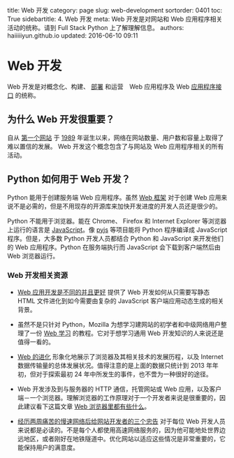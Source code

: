 title: Web 开发
category: page
slug: web-development
sortorder: 0401
toc: True
sidebartitle: 4. Web 开发
meta: Web 开发是对网站和 Web 应用程序相关活动的统称。请到 Full Stack Python 上了解理解信息。
authors: haiiiiiyun.github.io
updated: 2016-06-10 09:11

# Web 开发
Web 开发是对概念化、构建、 [部署](/deployment.html) 和运营　Web 应用程序及 Web [应用程序接口](/application-programming-interfaces.html) 的统称。

## 为什么 Web 开发很重要？
自从 [第一个网站](http://info.cern.ch/hypertext/WWW/TheProject.html) 于 [1989](http://home.cern/topics/birth-web) 年诞生以来，网络在网站数量、用户数和容量上取得了难以置信的发展。 Web 开发这个概念包含了与网站及 Web 应用程序相关的所有活动。

## Python 如何用于 Web 开发？
Python 能用于创建服务端 Web 应用程序。虽然 [Web 框架](/web-frameworks.html) 对于创建 Web 应用来说不是必需的，但是不用现存的开源库来加快开发进度的开发人员还是很少的。

Python 不能用于浏览器。能在 Chrome、 Firefox 和 Internet Explorer 等浏览器上运行的语言是 [JavaScript](/javascript.html)。像 [pyjs](http://pyjs.org/) 等项目能将 Python 程序编译成 JavaScript 程序。但是，大多数 Python 开发人员都结合 Python 和 JavaScript 来开发他们的 Web 应用程序。Python 在服务端执行而 JavaScript 会下载到客户端然后由 Web 浏览器运行。 

### Web 开发相关资源
* [Web 应用开发是不同的并且更好](http://radar.oreilly.com/2014/01/web-application-development-is-different-and-better.html) 提供了 Web 开发如何从只需要写静态 HTML 文件进化到如今需要由复杂的 JavaScript 客户端应用动态生成的相关背景。

* 虽然不是只针对 Python，Mozilla 为想学习建网站的初学者和中级网络用户整理了一份 [Web 学习](https://developer.mozilla.org/en-US/Learn) 的教程。它对于想学习通用 Web 开发知识的人来说还是值得一看的。

* [Web 的进化](http://www.evolutionoftheweb.com/) 形象化地展示了浏览器及其相关技术的发展历程，以及 Internet 数据传输量的总体发展状况。值得注意的是上面的数据只统计到 2013 年年初，但对于探索最初 24 年中所发生的事件，也不啻为一种很好的途径。

* Web 开发涉及到与服务器的 HTTP 通信，托管网站或 Web 应用，以及客户端－一个浏览器。理解浏览器的工作原理对于一个开发者来说是很重要的，因此建议看下这篇文章
  [Web 浏览器里都有些什么](https://medium.com/@camaelon/what-s-in-a-web-browser-83793b51df6c)。

* [经历两周痛苦的慢速网络后给网站开发者的三个忠告](https://medium.com/@zengabor/three-takeaways-for-web-developers-after-two-weeks-of-painfully-slow-internet-9e7f6d47726e) 对于每位 Web 开发人员来说都是必读的。不是每个人都使用高速网络服务的，因为他可能地处世界边远地区，或者刚好在地铁隧道中。优化网站以适应这些情况是非常重要的，它能保持用户的满意度。
